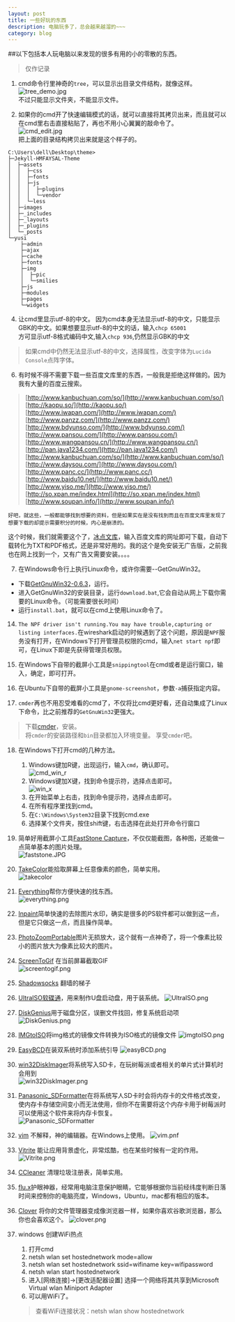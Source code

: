 ```yaml
---
layout: post
title: 一些好玩的东西
description: 电脑玩多了，总会越来越溜的~~~
category: blog
---
```


##以下包括本人玩电脑以来发现的很多有用的小的零散的东西。

>仅作记录
>

1. cmd命令行里神奇的`tree`，可以显示出目录文件结构，就像这样。   
![tree_demo.jpg](../../images/tree_demo.jpg)   
不过只能显示文件夹，不能显示文件。    

2. 如果你的cmd开了快速编辑模式的话，就可以直接将其拷贝出来，而且就可以在cmd里右击直接粘贴了，再也不用小心翼翼的敲命令了。  
![cmd_edit.jpg](../../images/cmd_edit.jpg)   
把上面的目录结构拷贝出来就是这个样子的。   
```
C:\Users\dell\Desktop\theme>
├─Jekyll-HMFAYSAL-Theme
│  ├─assets
│  │  ├─css
│  │  ├─fonts
│  │  ├─js
│  │  │  ├─plugins
│  │  │  └─vendor
│  │  └─less
│  ├─images
│  ├─_includes
│  ├─_layouts
│  ├─_plugins
│  └─_posts
└─yusi
    ├─admin
    ├─ajax
    ├─cache
    ├─fonts
    ├─img
    │  ├─pic
    │  └─smilies
    ├─js
    ├─modules
    ├─pages
    └─widgets
```   

4. 让cmd里显示utf-8的中文。
因为cmd本身无法显示utf-8的中文，只能显示GBK的中文。如果想要显示utf-8的中文的话，输入`chcp 65001`    
方可显示utf-8格式编码中文,输入`chcp 936`,仍然显示GBK的中文     
>如果cmd中仍然无法显示utf-8的中文，选择属性，改变字体为`Lucida Console`点阵字体。

6. 有时候不得不需要下载一些百度文库里的东西，一般我是拒绝这样做的。因为我有大量的百度云搜索。   
>[http://www.kanbuchuan.com/so/](http://www.kanbuchuan.com/so/)                       
>[http://kaopu.so/](http://kaopu.so/)                           
>[http://www.iwapan.com/](http://www.iwapan.com/)                             
>[http://www.panzz.com/](http://www.panzz.com/)                              
>[http://www.bdyunso.com/](http://www.bdyunso.com/)                            
>[http://www.pansou.com/](http://www.pansou.com/)                          
>[http://www.wangpansou.cn/](http://www.wangpansou.cn/)                              
>[http://pan.java1234.com/](http://pan.java1234.com/)                                 
>[http://www.kanbuchuan.com/so/](http://www.kanbuchuan.com/so/)                          
>[http://www.daysou.com/](http://www.daysou.com/)                              
>[http://www.panc.cc/](http://www.panc.cc/)                                   
>[http://www.baidu10.net/](http://www.baidu10.net/)                              
>[http://www.yiso.me/](http://www.yiso.me/)                                    
>[http://so.xpan.me/index.html](http://so.xpan.me/index.html)                         
>[http://www.soupan.info/](http://www.soupan.info/)                                 
    
    好吧，就这些，一般都能够找到想要的资料，但是如果实在是没有找到而且在百度文库里发现了想要下载的却提示需要积分的时候，内心是崩溃的。        
这个时候，我们就需要这个了，[冰点文库](../software/iDocDown.rar)，输入百度文库的网址即可下载，自动下载转化为TXT和PDF格式，还是非常好用的。我的这个是免安装无广告版，之前我也在网上找到一个，又有广告又需要安装。。。。

7. 在Windows命令行上执行Linux命令，或许你需要--GetGnuWin32。     
 - 下载[GetGnuWin32-0.6.3](../software/GetGnuWin32-0.6.3.exe)，运行。       
 - 进入GetGnuWin32的安装目录，运行`download.bat`,它会自动从网上下载你需要的Linux命令。（可能需要很长时间）        
 - 运行`install.bat`，就可以在cmd上使用Linux命令了。            

14. `The NPF driver isn't running.You may have trouble,capturing or listing interfaces.`在wireshark启动的时候遇到了这个问题，原因是`NPF`服务没有打开，在Windows下打开管理员权限的cmd，输入`net start npf`即可，在Linux下即是先获得管理员权限。

15. 在Windows下自带的截屏小工具是`snippingtool`在cmd或者是运行窗口，输入，确定，即可打开。

16. 在Ubuntu下自带的截屏小工具是`gnome-screenshot`，参数`-a`捕获指定内容。          

17. `cmder`再也不用忍受难看的cmd了，不仅将比cmd更好看，还自动集成了Linux下命令，比之前推荐的`GetGnuWin32`更强大。                              
>下载[cmder](../software/cmder.zip)，安装。                       
>将`cmder`的安装路径和`bin`目录都加入环境变量。
>享受`cmder`吧。                   

18. 在Windows下打开cmd的几种方法。              
    1. Windows键加R键，出现运行，输入`cmd`，确认即可。            
    ![cmd_win_r](../../images/cmd_win_r.JPG)             
    2. Windows键加X键，找到命令提示符，选择点击即可。           
    ![win_x](../../images/win_x.png)        
    3. 在开始菜单上右击，找到命令提示符，选择点击即可。                     
    4. 在所有程序里找到cmd。            
    5. 在`C:\Windows\System32`目录下找到cmd.exe                   
    6. 选择某个文件夹，按住shift键，右击选择在此处打开命令行窗口

19. 简单好用截屏小工具[FastStone Capture](../software/FSCapture.zip)，不仅仅能截图，各种图，还能做一点简单基本的图片处理。           
![faststone.JPG](../../images/faststone.JPG)         

20. [TakeColor](../software/TakeColor.zip)能拾取屏幕上任意像素的颜色，简单实用。        
![takecolor](../../images/takecolor.png)    

21. [Everything](../software/Everything.zip)帮你方便快速的找东西。   
![everything.png](../../images/everything.png)

22. [Inpaint](../software/Inpaint.zip)简单快速的去除图片水印，确实是很多的PS软件都可以做到这一点，但是它只做这一点，而且操作简单。

23. [PhotoZoomPortable](../software/PhotoZoomPortable.zip)图片无损放大，这个就有一点神奇了，将一个像素比较小的图片放大为像素比较大的图片。

24. [ScreenToGif](../software/ScreenToGIF.zip) 在当前屏幕截取GIF        
![screentogif.png](../../images/screentogif.png)

25. [Shadowsocks](../software/Shadowsocks-win-2.5.6.zip) 翻墙的梯子

26. [UltraISO软碟通](../software/UltraISO.zip)，用来制作U盘启动盘，用于装系统。
![UltraISO.png](../../images/UltraISO.png)

27. [DiskGenius](../software/DiskGenius.zip)用于磁盘分区，误删文件找回，修复系统启动项
![DiskGenius.png](../../images/DiskGenius.png)

28. [IMGtoISO](../software/IMGtoISO.zip)将img格式的镜像文件转换为ISO格式的镜像文件
![imgtoISO.png](../../images/imgtoISO.png)

29. [EasyBCD](../software/EasyBCD.zip)在装双系统时添加系统引导
![easyBCD.png](../../images/easyBCD.png)

30. [win32DiskImager](../software/win32DiskImager.zip)将系统写入SD卡，在玩树莓派或者相关的单片式计算机时会用到    
![win32DiskImager.png](../../images/win32DiskImager.png)

31. [Panasonic_SDFormatter](../software/Panasonic_SDFormatter.zip)在将系统写人SD卡时会将内存卡的文件格式改变，使内存卡存储空间变小而无法使用，但你不在需要将这个内存卡用于树莓派时可以使用这个软件来将内存卡恢复。         
![Panasonic_SDFormatter](../../images/Panasonic_SDFormatter.png)

32. [vim](../software/vim74.rar) 不解释，神的编辑器。在Windows上使用。
![vim.pnf](../../images/vim.png)

33. [Vitrite](../software/Vitrite.zip) 能让应用背景虚化，非常炫酷，也在某些时候有一定的作用。 
![Vitrite.png](../../images/Vitrite.png)

34. [CCleaner](../software/CCleaner.rar) 清理垃圾注册表，简单实用。

35. [flu.x](../software/flu.x.zip)护眼神器，经常用电脑注意保护眼睛，它能够根据你当前经纬度判断日落时间来控制你的电脑亮度，Windows，Ubuntu，mac都有相应的版本。

36. [Clover](../software/Clover_Setup_3.0.406.zip) 将你的文件管理器变成像浏览器一样，如果你喜欢谷歌浏览器，那么你也会喜欢这个。
![clover.png](../../images/clover.png)

37. windows 创建WiFi热点
    1. 打开cmd
    2. netsh wlan set hostednetwork mode=allow
    3. netsh wlan set hostednetwork ssid=wifiname key=wifipassword
    4. netsh wlan start hostednetwork
    5. 进入[网络连接]->[更改适配器设置] 选择一个网络将其共享到Microsoft Virtual wlan Miniport Adapter
    7. 可以用WiFi了。
    >查看WiFi连接状况：netsh wlan show hostednetwork